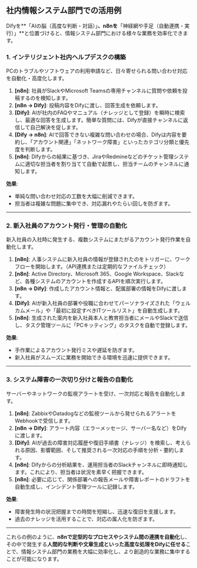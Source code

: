 ## 社内情報システム部門での活用例

Difyを**「AIの脳（高度な判断・対話）」**、n8nを**「神経網や手足（自動連携・実行）」**と位置づけると、情報システム部門における様々な業務を効率化できます。

### 1. インテリジェント社内ヘルプデスクの構築

PCのトラブルやソフトウェアの利用申請など、日々寄せられる問い合わせ対応を自動化・高度化します。

1.  **[n8n]**: 社員がSlackやMicrosoft Teamsの専用チャンネルに質問や依頼を投稿するのを検知します。
2.  **[n8n → Dify]**: 投稿内容をDifyに渡し、回答生成を依頼します。
3.  **[Dify]**: AIが社内のFAQやマニュアル（ナレッジとして登録）を瞬時に検索し、最適な回答を生成します。簡単な質問には、Difyが直接チャンネルに返信して自己解決を促します。
4.  **[Dify → n8n]**: AIで回答できない複雑な問い合わせの場合、Difyは内容を要約し、「アカウント関連」「ネットワーク障害」といったカテゴリ分類と優先度を判断します。
5.  **[n8n]**: Difyからの結果に基づき、JiraやRedmineなどのチケット管理システムに適切な担当者を割り当てて自動で起票し、担当チームのチャンネルに通知します。

**効果**:
*   単純な問い合わせ対応の工数を大幅に削減できます。
*   担当者は複雑な問題に集中でき、対応漏れやたらい回しを防ぎます。

---

### 2. 新入社員のアカウント発行・管理の自動化

新入社員の入社時に発生する、複数システムにまたがるアカウント発行作業を自動化します。

1.  **[n8n]**: 人事システムに新入社員の情報が登録されたのをトリガーに、ワークフローを開始します。（API連携または定期的なファイルチェック）
2.  **[n8n]**: Active Directory、Microsoft 365、Google Workspace、Slackなど、各種システムのアカウントを作成するAPIを順次実行します。
3.  **[n8n → Dify]**: 作成したアカウント情報と、配属部署の情報をDifyに渡します。
4.  **[Dify]**: AIが新入社員の部署や役職に合わせてパーソナライズされた「ウェルカムメール」や「最初に設定すべきITツールリスト」を自動生成します。
5.  **[n8n]**: 生成された案内を新入社員本人と教育担当者にメールやSlackで送信し、タスク管理ツールに「PCキッティング」のタスクを自動で登録します。

**効果**:
*   手作業によるアカウント発行ミスや遅延を防ぎます。
*   新入社員がスムーズに業務を開始できる環境を迅速に提供できます。

---

### 3. システム障害の一次切り分けと報告の自動化

サーバーやネットワークの監視アラートを受け、一次対応と報告を自動化します。

1.  **[n8n]**: ZabbixやDatadogなどの監視ツールから発せられるアラートをWebhookで受信します。
2.  **[n8n → Dify]**: アラート内容（エラーメッセージ、サーバー名など）をDifyに渡します。
3.  **[Dify]**: AIが過去の障害対応履歴や復旧手順書（ナレッジ）を検索し、考えられる原因、影響範囲、そして推奨される一次対応の手順を分析・要約します。
4.  **[n8n]**: Difyからの分析結果を、運用担当者のSlackチャンネルに即時通知します。これにより、担当者は状況を素早く把握できます。
5.  **[n8n]**: 必要に応じて、関係部署への報告メールや障害レポートのドラフトを自動生成し、インシデント管理ツールに記録します。

**効果**:
*   障害発生時の状況把握までの時間を短縮し、迅速な復旧を支援します。
*   過去のナレッジを活用することで、対応の属人化を防ぎます。

---

これらの例のように、**n8nで定型的なプロセスやシステム間の連携を自動化**し、その中で発生する**人間的な判断や文章生成といった高度な処理をDifyに任せる**ことで、情報システム部門の業務を大幅に効率化し、より創造的な業務に集中することが可能になります。

